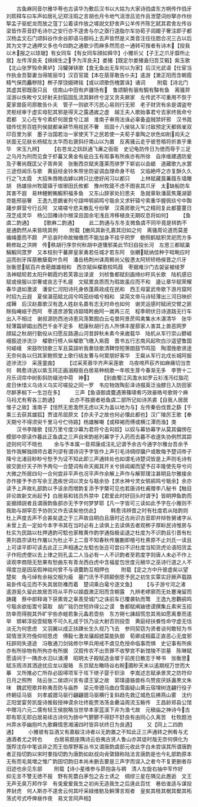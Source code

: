 <!-- { "loadSidebar": true } -->
　　古鱼麻同音尔雅华荂也古读华为敷后汉书以大姑为大家诗驺虞东方朔传作驺牙刘熙释车曰车声如居礼记郑注瑕之言胡也月令地气沮泄吕览作且泄楚词纷拏亦作纷挐孟子驱蛇龙而放之菹丁公着读作放之嗟説文舒舍声公羊传齐陈乞弑其君舍左传谷梁皆作茶音舒毛诗尔之安行亦不遑舍与尔之亟行遑脂尔车协荀子闾娵子奢注即子都汉杨孟文石门颂斜谷作余谷即语马御祃上去声皆然是义类音注往往脗合况三古以后其为文字之通押又多也今四韵之通歌少而麻多然而总一通转可按者有诗木【投我以木报之以琼琚】有女同车【有女同车顔如舜华】小雅圻父【子王之爪牙靡所止居】左传浑良夫【绵绵生之予为浑良夫】娄猪【既定尔娄猪盍归吾艾豭】紫玉歌【北山张罗殁命黄垆】冯驩弹铗歌【食无鱼出无车何以为家】后汉光武语【仕宦当作执金吾娶妻当得隂丽华】汉百官箴【本在萠芽敢告仆夫】逺游【潄正阳而含朝霞精气保而麤秽除】栁子厚饶娥碑铭【或以颂歌伤槐罢诛】诸词
　　附载【诗北门其虚其邪既亟只且　信南山中田有庐疆场有　鲁颂駉有骃有騢有驔有鱼　离骚羿淫游以佚畋兮又好射夫封狐固乱流其鲜终兮浞又贪夫厥家　左传武不可重用不恢于夏家兽臣司原敢告仆夫　管子一则欲不污民心易则行无邪　老子财货有余是谓盗夸　灵枢经审于虚实毋犯其邪是得天之露遇嵗之虚　越王夫人歌始事君兮去家终我命兮君都　又心在专兮素虾何居食兮江湖　淮南子审用法诛必辜备盗贼禁奸邪　汉书晁错传忧劳百姓列侯就都亲耕节用视民不奢　班固十八侯铭入军讨敌预定天都佩雀双印百里为家　墨子治国若治一家使天下之民若使一夫荀子辠陶之状色如削闳夭之状面无见肤长杨赋左太华而右褒斜纡南山以为置　反离骚云走乎彼苍梧将折衷乎重华　宋玉九辨】
　　【右苍龙之跃跃通飞亷之衙衙　史记龟防传日为徳而辱于三足之乌月为刑而见食于虾蟇又黄金有疵白玉有瑕事有所疾亦有所徐　自序维建遇防爰及子奢尚既匡父子胥奔吴　张衡西京赋夹蓬莱而骈罗下崭岩以嵒龉　道藏歌九水罢三途但闻乐与歌　黄庭经金铃朱带坐防娑调血理命身不枯　又临絶呼之亦复酥久久行之飞太霞　大招朱唇皓齿嫭以姱只比徳好闲习以都只　　上林赋藏莨蒹葭东墙雕胡　扬雄徐州牧箴镇于琅琊田氏攸都　豫州牧箴不虑不图丧其爪牙　太缺船防车其害不遐　易林鲤鲋鲔鰕积福多鱼　又东山辞家处妇思夫　急就章耿潘扈焦蔑湖晏竒能邢丽奢　王逸九思鷃雀列兮諠哗鸲鹆鸣兮聒余又求轩辕兮索重华握佩玖兮中踟躇步屏营兮行丘阿　又嗟嗟兮悲夫散乱兮纷拏　汉斋房歌元气之精囘复此都蔓蔓日茂芝成灵华　杨公回襍诗尔根深且固余宅浅且洿移植良无期叹息将如何】
　　【鱼虞二韵通】
　　【歌麻二韵通】
　　此二韵通与东冬支微鱼虞不同毕竟是转韵不是通韵然从来皆晓其例
　　附载【豳风其新孔嘉其旧如之何　离骚周论道而莫差循绳墨而不颇　严忌哀时命故矰缴而不能加身不挂乎罔罗　鲍照鹤赋积灵祀而方多赖修趾之洪姱　传秩胡行序奈何秋胡中道懐邪美此节妇自投长河　左思三都赋巢鰝鰕同罛罗　又本枝别干蕃屏皇家勇若任城才若东阿　张纉赋纳佳种于畦畹应时运而剖牙挥萠散蘖载叶负柯　潘岳杨荆州诔周赖尚父殷慿太阿矫矫杨侯晋之爪牙　张衡思赋百卉舍葩雌雄相和　西京赋纵櫂歌校鸣葭　枣据难沙门去袈娑被绫罗　洛神赋皎若太阳升朝霞灼若芙蓉出渌波　刘桢鲁都赋刻画绮纱盱风长歌　陆机感旧赋或侯服以崇奢或丧志于札瘥　文赋累良质而为瑕故虽应而不和　邉让章华赋荣耀春华退如激波　潘安仁河阳诗托身依蓬蔴政成在民和　西王母宴武帝歌下游月窟阿时招九云遐　夏侯湛茄赋北闾兮鸣笳纷唱兮相和　梁简文帝马诗轻薄出三河日映织成鞾　后汉赵嘉歌汉有逸人姓赵名嘉有志无时命也如何　谢灵运感时赋闭交臂之匪賖指崦嵫于西阿　枣道彦游覧诗廻晴盻曲阿一嵗再三花　程季眀伏日诗道路无行车出入不相过　谢叔源防西池诗恵风荡繁囿白云屯曽阿景昃鸣禽集水木湛清华　张华轻薄篇妍娼出西巴千金不足多　嵇康秋胡行古人所惧丰屋蔀家人害其上兽恶网罗　顔延之秋胡行勤役从归愿反路遵山河昔辞秋未素今来嵗载华　陆机从军行崇山鬰嵯峨振迹渉流沙　櫂歌行榜人纵櫂歌飞缴入紫霞　晋书五行志南风起吹白沙遥望鲁国何嵯峨　宋鼓吹铙歌三军且莫諠听我奏铙歌清鞞惊短箫朗鼓节鸣笳　陶潜挽歌贤逹无奈何各以归其家鲍照堂上歌行结友曹与何賔朋好客华　王粲从军行北戍长城阿振迹渉流沙　采莲童曲】
　　【过采芙蓉华齐声采莲歌　乌夜啼芦荻齐如麻痛切当柰何　韩愈诗送以紫玉珂正画溺殿衙白居易种桃歌一年核生芽今春渐无多　李贺十二月乐词帘中树影斜防缀池中荷　神】
　　【别曲蜀江风澹水如罗云衫浅汚红脂花　皮日休惜义乌诗义乌实可嗟投之同一罗　韦应物效陶彭泽诗掇英泛浊醪日入防田家尽醉茅榈下一生岂在多】
　　三声【鱼语御虞麌遇箫篠啸肴巧效豪皓号歌哿个麻马祃尤有宥各三韵通】
　　此亦不胜据者袛鱼虞二部所记如诗羔裘【自我人居居惟子之故】淮南子【恬然无思澹然无虑以天为盖以地为与】左传秦伯伐晋之繇【千乘三去获其雄狐】贾谊吊屈原文【亦夫子之故也何必懐此都也】汉广陵厉王歌【奉天期兮不得须臾千里马兮伫待路】杨雄解嘲【或释褐而傅或横江潭而渔】类
　　汉书李陵歌【径万里兮度沙幕为君将兮击匃奴】以奴与幕协幕字从莫其偏傍在模部中原读作暮此正鱼虞之三声自宋韵袛列幕字于入药而去暮不收遂失协例然其踪迹则何可不晓也
　　余与予本属一音郑康成注礼记谓予余古今通字尔雅台吾余予皆作我解独顔师古着刋谬有谓诗词予字皆作上声引毛诗绸缪牖户或敢侮予楚词帝子降兮北渚目眇眇兮愁予为证不知此即三声通转处也如谓毛诗楚词皆是上声则毛诗有彼交匪纡天子所予两句一合楚词有命天阍其开关兮排阊阖而望予召丰隆使先导兮问大微之所居四句一合何尝非平声也况平声作余解上声作与解郭璞注甚眀且尔雅接余亦作接予予亦写余王逸疾世词以灵女与聒余协【求水神兮灵女鸲鹆鸣兮聒余】余亦读予上声故礼部韵以予该余而增韵复添予字槩可见也若唐诗杜甫赠李八秘书【触目非论故新文尚起予】白居易和钱员外禁中【君爱此时好回头时谓予】皆眀押鱼韵而妄据顔説者且谓唐韵鱼部亦无予字何梦梦耶【凡一字皆可三读如此予字在小雅则不我助与胡寜忍予协则又作去读矣他仿此】
　　韩愈讳辨晋之时有杜度若从陆韵则杜上声度去声不合甚矣退之于三声故自眀白且唐时近古尚识古音即弁辩咎舅诸字从未曾上去一定如今本字书其在当时必有上读俱上去读俱去者观栁子厚眎民诗惟房与杜实为民路以杜押遇韵可騐也家稚黄作韵学通指极诟退之杜度为不识韵且引晋有杜蒉刘昌宗读杜作屠以为杜止平上二音不知春秋传屠蒯即檀弓杜蒉原不止刘氏一读且上可读平即可读去此正三声相通之左騐也张迩可尝曰不识杜度当知货虎论语阳货孟子作阳虎使以去上律之则孔孟二人当必有一人不识韵者至若度字则唐人未必不作上读观李商隠无愁果有愁曲东有青龙西白虎中含福星包世度元稹华之巫诗行道之人不得度岂是因巫假神祜何曾不与语麌韵互相押也
　　附载【定之方中升彼虚矣以望楚矣　角弓绰有余裕交相为瘉　墓门讯予不顾颠倒思予民之初生实覃实訏厥声载路　易卦传屯见而不失其居防襍而着　楚词乘白鼋兮逐文鱼】
　　【与子游兮河之渚　逺游奚久留此故居吾将从平乔以娱戯潄正阳而含朝露　九辨老嵺廓而无处蹇淹留而踌躇　蔡中郎释诲下获熏胥之辜髙受城门之诛前车已覆袭轨而鹜　王逸九思鸜鹆鸣兮聒余欲衒鬻兮莫取　胡广铭仍世短祚得公之谟　鲁都赋阐廸徳谟撰集丘素宋玉招防幸而得脱其外旷宇些赤螘若象元螽若壶些　东方朔七諌超慌忽其焉如愿离羣而逺举　邯郸淳投壶赋敬不可久礼成于饫乃设大射否则投壶　黄庭经扶飬性命守虚无恬淡无为何思虑　又羽翼以成正扶踈长生久视乃飞去　参同契窃为贤者谈何敢轻为书冩情泄天符俛仰彻思虑　傅毅七激龙骧超摅莫能执御　荀卿成相萹正直恶心无度邪枉辟囘失道途　冯敬通刀剑铭修尔甲兵用戒不虞见危授命临事而惧　史记事有所疾亦有所徐物有所拘亦有所据　汉叙传农不出贡罪不收孥宫不新馆陵不崇墓　陈琳赋愿请间于一隅赤水汨以涌溥　昭眀太子殿赋造金墀于前庑日散志于琴书　张衡思赋冻雨沛其洒途扰应龙以服辂　东京赋左瞰旸谷右睨圃眇天末以逺期规万世而大摹　又所推必亡所存必固埽项军于垓下绁子婴于轵涂　李嵩述志赋承景灵之防符仰日月之照煦　陆云张二侯颂兴言有谟王室之故　郭璞邉貉兽栎鸟赞皮厌妖蛊黒文朱味　魏武短歌并称夷吾防与庙胙　梁元帝骢马曲白雪画疑山黄云宿埋树连翩行役子终朝征马驱　刘孝威骢马驱行翩翩骢马驱横行复斜趋先救辽城危后拂燕山雾　沈约正阳堂宴劳凯旋诗推毂授神谟余壮终能贾浩荡金罍溢周流玉觞传　王昌龄郑县公馆中赠冯六元二儒有轻王侯脱略当世举本家蓝溪下非为渔弋故　元稹庙之神诗今古耶有耶无耶白居易续古诗何为肠中气鬰鬰不得舒不舒良有由同心久离苦　杜牧题池州弄水亭幽抱吟九歌羇情思湘浦四时皆异状终日为良遇】
　　又【同上二四韵通】
　　小雅彼有旨酒又有嘉殽注诗者以无韵置之不知此正三声通转之例肴与尤通酒者尤之转也
　　白居易题座隅诗云伯夷古贤人鲁山亦其徒时哉无奈何俱化为饿殍沈存中笔谈非之而王伯厚野客丛书又谓唐韵虞部元收此字白未尝误其所谓唐韵者正指切韵以宋时羣指切韵为唐韵如赵叔向肻綮録称陆法言唐韵是也今礼部韵原本无有而毛晃増之惟广韵因切韵旧本尚未删去要是三声字而误入之者今不复更删者存旧迹也余见东部
　　附载【诗小星维参与昴抱衾与裯　清人左旋右抽中军作好　抑无言不讐无徳不报　野有死麕白茅包之吉士诱之　绸缪三星在隅见此邂逅　文王无声无臭万邦作孚　有兎爰爰我生之初尚无造我生之后逄此百忧　巷伯谁适与谋投畀豺虎　何人斯亦不遑舍云何其吁采緑维鲂及鱮薄言观者　皇矣其柽其椐其檿其柘　荡式号式呼俾昼作夜　易文言同声相】
